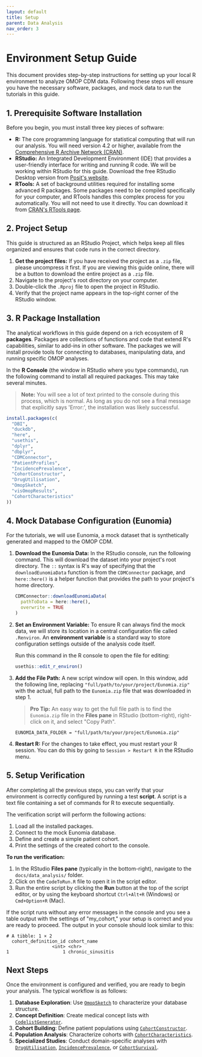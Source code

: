```yaml
---
layout: default
title: Setup
parent: Data Analysis
nav_order: 3
---
```


# Environment Setup Guide

This document provides step-by-step instructions for setting up your local R environment to analyze OMOP CDM data. Following these steps will ensure you have the necessary software, packages, and mock data to run the tutorials in this guide.

## 1. Prerequisite Software Installation

Before you begin, you must install three key pieces of software:

*   **R:** The core programming language for statistical computing that will run our analysis. You will need version 4.2 or higher, available from the [Comprehensive R Archive Network (CRAN)](https://cran.r-project.org/).
*   **RStudio:** An Integrated Development Environment (IDE) that provides a user-friendly interface for writing and running R code. We will be working within RStudio for this guide. Download the free RStudio Desktop version from [Posit's website](https://posit.co/download/rstudio-desktop/).
*   **RTools:** A set of background utilities required for installing some advanced R packages. Some packages need to be compiled specifically for your computer, and RTools handles this complex process for you automatically. You will not need to use it directly. You can download it from [CRAN's RTools page](https://cran.r-project.org/bin/windows/Rtools/).

## 2. Project Setup

This guide is structured as an RStudio Project, which helps keep all files organized and ensures that code runs in the correct directory.

1.  **Get the project files:** If you have received the project as a `.zip` file, please uncompress it first. If you are viewing this guide online, there will be a button to download the entire project as a `.zip` file.
2.  Navigate to the project's root directory on your computer.
3.  Double-click the `.Rproj` file to open the project in RStudio.
4.  Verify that the project name appears in the top-right corner of the RStudio window.

## 3. R Package Installation

The analytical workflows in this guide depend on a rich ecosystem of R **packages**. Packages are collections of functions and code that extend R's capabilities, similar to add-ins in other software. The packages we will install provide tools for connecting to databases, manipulating data, and running specific OMOP analyses.

In the **R Console** (the window in RStudio where you type commands), run the following command to install all required packages. This may take several minutes.

> **Note:** You will see a lot of text printed to the console during this process, which is normal. As long as you do not see a final message that explicitly says 'Error:', the installation was likely successful.

```r
install.packages(c(
  "DBI",
  "duckdb",
  "here",
  "usethis",
  "dplyr",
  "dbplyr",
  "CDMConnector",
  "PatientProfiles",
  "IncidencePrevalence",
  "CohortConstructor",
  "DrugUtilisation",
  "OmopSketch",
  "visOmopResults",
  "CohortCharacteristics"
))
```

## 4. Mock Database Configuration (Eunomia)

For the tutorials, we will use Eunomia, a mock dataset that is synthetically generated and mapped to the OMOP CDM.

1.  **Download the Eunomia Data:** In the RStudio console, run the following command. This will download the dataset into your project's root directory. The `::` syntax is R's way of specifying that the `downloadEunomiaData` function is from the `CDMConnector` package, and `here::here()` is a helper function that provides the path to your project's home directory.
    ```r
    CDMConnector::downloadEunomiaData(
      pathToData = here::here(), 
      overwrite = TRUE
    )
    ```
2.  **Set an Environment Variable:** To ensure R can always find the mock data, we will store its location in a central configuration file called `.Renviron`. An **environment variable** is a standard way to store configuration settings outside of the analysis code itself.
    
    Run this command in the R console to open the file for editing:
    ```r
    usethis::edit_r_environ()
    ```
3.  **Add the File Path:** A new script window will open. In this window, add the following line, replacing `"full/path/to/your/project/Eunomia.zip"` with the actual, full path to the `Eunomia.zip` file that was downloaded in step 1.
    
    > **Pro Tip:** An easy way to get the full file path is to find the `Eunomia.zip` file in the **Files pane** in RStudio (bottom-right), right-click on it, and select "Copy Path".
    
    ```
    EUNOMIA_DATA_FOLDER = "full/path/to/your/project/Eunomia.zip"
    ```
4.  **Restart R:** For the changes to take effect, you must restart your R session. You can do this by going to `Session > Restart R` in the RStudio menu.

## 5. Setup Verification

After completing all the previous steps, you can verify that your environment is correctly configured by running a test **script**. A script is a text file containing a set of commands for R to execute sequentially.

The verification script will perform the following actions:
1.  Load all the installed packages.
2.  Connect to the mock Eunomia database.
3.  Define and create a simple patient cohort.
4.  Print the settings of the created cohort to the console.

**To run the verification:**

1.  In the RStudio **Files pane** (typically in the bottom-right), navigate to the `docs/data_analysis/` folder.
2.  Click on the `CodeToRun.R` file to open it in the script editor.
3.  Run the entire script by clicking the **Run** button at the top of the script editor, or by using the keyboard shortcut `Ctrl+Alt+R` (Windows) or `Cmd+Option+R` (Mac).

If the script runs without any error messages in the console and you see a table output with the settings of "my_cohort," your setup is correct and you are ready to proceed. The output in your console should look similar to this:

```
# A tibble: 1 × 2
  cohort_definition_id cohort_name      
                 <int> <chr>            
1                    1 chronic_sinusitis
```

## Next Steps

Once the environment is configured and verified, you are ready to begin your analysis. The typical workflow is as follows:

1.  **Database Exploration**: Use [`OmopSketch`](https://darwin-eu.github.io/OmopSketch/) to characterize your database structure.
2.  **Concept Definition**: Create medical concept lists with [`CodelistGenerator`](https://darwin-eu.github.io/CodelistGenerator/).
3.  **Cohort Building**: Define patient populations using [`CohortConstructor`](https://ohdsi.github.io/CohortConstructor/).
4.  **Population Analysis**: Characterize cohorts with [`CohortCharacteristics`](https://darwin-eu.github.io/CohortCharacteristics/).
5.  **Specialized Studies**: Conduct domain-specific analyses with [`DrugUtilisation`](https://darwin-eu.github.io/DrugUtilisation/), [`IncidencePrevalence`](https://darwin-eu.github.io/IncidencePrevalence/), or [`CohortSurvival`](https://darwin-eu-dev.github.io/CohortSurvival/).
